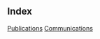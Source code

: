 ## Index
[Publications](https://dtraore97.github.io/publications)
[Communications](https://dtraore97.github.io/communications)
